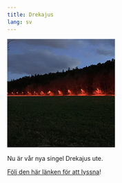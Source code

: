 ```yaml
---
title: Drekajus
lang: sv
---
```


![En testbild](/assets/blobs/test_250_250.jpg)

Nu är vår nya singel Drekajus ute.

[Följ den här länken för att lyssna](https://recordu.lnk.to/3rgr74)!